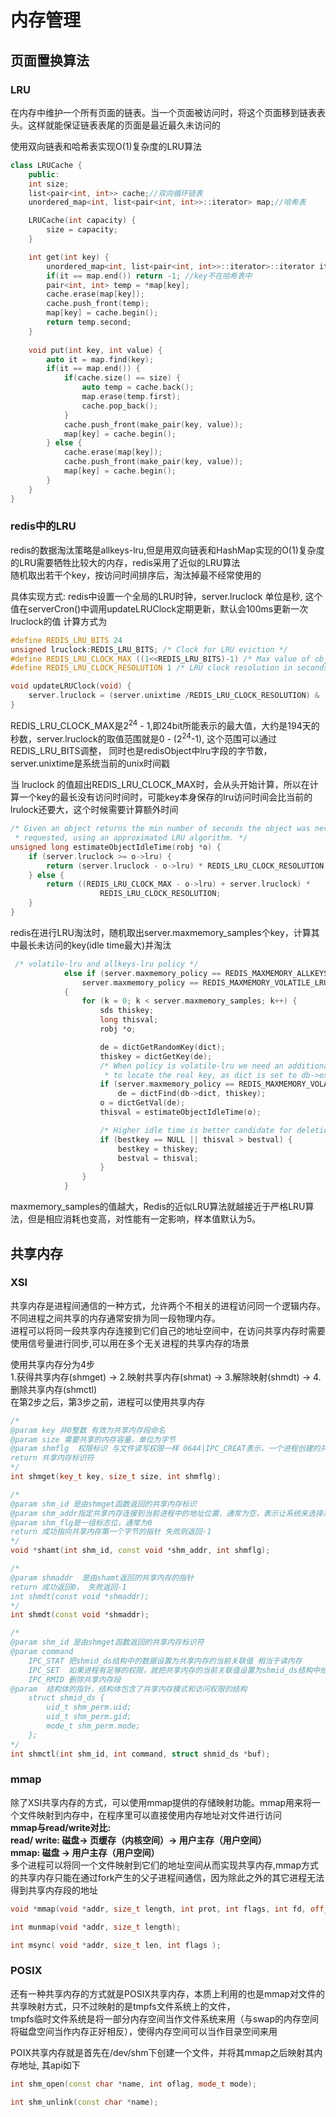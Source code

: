# 内存管理

## 页面置换算法

### LRU

在内存中维护一个所有页面的链表。当一个页面被访问时，将这个页面移到链表表头。这样就能保证链表表尾的页面是最近最久未访问的

使用双向链表和哈希表实现O(1)复杂度的LRU算法

```cpp
class LRUCache {
    public:
    int size;
    list<pair<int, int>> cache;//双向循环链表
    unordered_map<int, list<pair<int, int>>::iterator> map;//哈希表

    LRUCache(int capacity) {
        size = capacity;
    }

    int get(int key) {
        unordered_map<int, list<pair<int, int>>::iterator>::iterator it = map.find(key);
        if(it == map.end()) return -1; //key不在哈希表中
        pair<int, int> temp = *map[key];
        cache.erase(map[key]);
        cache.push_front(temp);
        map[key] = cache.begin();
        return temp.second;
    }
    
    void put(int key, int value) {
        auto it = map.find(key);
        if(it == map.end()) {
            if(cache.size() == size) {
                auto temp = cache.back();
                map.erase(temp.first);
                cache.pop_back();
            }
            cache.push_front(make_pair(key, value));
            map[key] = cache.begin();
        } else {
            cache.erase(map[key]);
            cache.push_front(make_pair(key, value));
            map[key] = cache.begin();
        }
    }
}
```

### redis中的LRU

redis的数据淘汰策略是allkeys-lru,但是用双向链表和HashMap实现的O(1)复杂度的LRU需要牺牲比较大的内存，redis采用了近似的LRU算法  
随机取出若干个key，按访问时间排序后，淘汰掉最不经常使用的

具体实现方式:
redis中设置一个全局的LRU时钟，server.lruclock 单位是秒, 这个值在serverCron()中调用updateLRUClock定期更新，默认会100ms更新一次lruclock的值
计算方式为
``` c
#define REDIS_LRU_BITS 24
unsigned lruclock:REDIS_LRU_BITS; /* Clock for LRU eviction */
#define REDIS_LRU_CLOCK_MAX ((1<<REDIS_LRU_BITS)-1) /* Max value of obj->lru */
#define REDIS_LRU_CLOCK_RESOLUTION 1 /* LRU clock resolution in seconds */

void updateLRUClock(void) {
    server.lruclock = (server.unixtime /REDIS_LRU_CLOCK_RESOLUTION) &     REDIS_LRU_CLOCK_MAX;
}
```
REDIS_LRU_CLOCK_MAX是2<sup>24</sup> - 1,即24bit所能表示的最大值，大约是194天的秒数，server.lruclock的取值范围就是0 - (2<sup>24</sup>-1), 这个范围可以通过REDIS_LRU_BITS调整， 同时也是redisObject中lru字段的字节数，server.unixtime是系统当前的unix时间戳

当 lruclock 的值超出REDIS_LRU_CLOCK_MAX时，会从头开始计算，所以在计算一个key的最长没有访问时间时，可能key本身保存的lru访问时间会比当前的lrulock还要大，这个时候需要计算额外时间
``` cpp
/* Given an object returns the min number of seconds the object was never
 * requested, using an approximated LRU algorithm. */
unsigned long estimateObjectIdleTime(robj *o) {
    if (server.lruclock >= o->lru) {
        return (server.lruclock - o->lru) * REDIS_LRU_CLOCK_RESOLUTION;
    } else {
        return ((REDIS_LRU_CLOCK_MAX - o->lru) + server.lruclock) *
                    REDIS_LRU_CLOCK_RESOLUTION;
    }
}
```
redis在进行LRU淘汰时，随机取出server.maxmemory_samples个key，计算其中最长未访问的key(idle time最大)并淘汰
``` cpp
 /* volatile-lru and allkeys-lru policy */
            else if (server.maxmemory_policy == REDIS_MAXMEMORY_ALLKEYS_LRU ||
                server.maxmemory_policy == REDIS_MAXMEMORY_VOLATILE_LRU)
            {
                for (k = 0; k < server.maxmemory_samples; k++) {
                    sds thiskey;
                    long thisval;
                    robj *o;

                    de = dictGetRandomKey(dict);
                    thiskey = dictGetKey(de);
                    /* When policy is volatile-lru we need an additional lookup
                     * to locate the real key, as dict is set to db->expires. */
                    if (server.maxmemory_policy == REDIS_MAXMEMORY_VOLATILE_LRU)
                        de = dictFind(db->dict, thiskey);
                    o = dictGetVal(de);
                    thisval = estimateObjectIdleTime(o);

                    /* Higher idle time is better candidate for deletion */
                    if (bestkey == NULL || thisval > bestval) {
                        bestkey = thiskey;
                        bestval = thisval;
                    }
                }
            }
```
maxmemory_samples的值越大，Redis的近似LRU算法就越接近于严格LRU算法，但是相应消耗也变高，对性能有一定影响，样本值默认为5。

## 共享内存

### XSI

共享内存是进程间通信的一种方式，允许两个不相关的进程访问同一个逻辑内存。不同进程之间共享的内存通常安排为同一段物理内存。  
进程可以将同一段共享内存连接到它们自己的地址空间中，在访问共享内存时需要使用信号量进行同步,可以用在多个无关进程的共享内存的场景

使用共享内存分为4步  
1.获得共享内存(shmget) -> 2.映射共享内存(shmat) -> 3.解除映射(shmdt) -> 4.删除共享内存(shmctl)   
在第2步之后，第3步之前，进程可以使用共享内存

``` c++
/*
@param key 非0整数 有效为共享内存段命名
@param size 需要共享的内存容量，单位为字节
@param shmflg  权限标识 与文件读写权限一样 0644|IPC_CREAT表示，一个进程创建的共享内存，可以被创建进程的所有者所拥有的进程读取与写入，同时其他用户创建的进程只能读取共享内存 IPC_CREAT表示key标识的共享内存不存在时创建它
return 共享内存标识符
*/
int shmget(key_t key, size_t size, int shmflg);

/* 
@param shm_id 是由shmget函数返回的共享内存标识
@param shm_addr指定共享内存连接到当前进程中的地址位置，通常为空，表示让系统来选择共享内存的地址
@param shm_flg是一组标志位，通常为0
return 成功指向共享内存第一个字节的指针 失败则返回-1
*/
void *shamt(int shm_id, const void *shm_addr, int shmflg);

/*
@param shmaddr  是由shamt返回的共享内存的指针
return 成功返回0， 失败返回-1
int shmdt(const void *shmaddr);
*/
int shmdt(const void *shmaddr);

/*
@param shm_id 是由shmget函数返回的共享内存标识符
@param command
    IPC_STAT 把shmid_ds结构中的数据设置为共享内存的当前关联值 相当于读内存
    IPC_SET  如果进程有足够的权限，就把共享内存的当前关联值设置为shmid_ds结构中给出的值 相当于写内存
    IPC_RMID 删除共享内存段
@param  结构体的指针，结构体包含了共享内存模式和访问权限的结构
    struct shmid_ds {
        uid_t shm_perm.uid;
        uid_t shm_perm.gid;
        mode_t shm_perm.mode;
    };
*/
int shmctl(int shm_id, int command, struct shmid_ds *buf);
```

### mmap

除了XSI共享内存的方式，可以使用mmap提供的存储映射功能。mmap用来将一个文件映射到内存中，在程序里可以直接使用内存地址对文件进行访问    
**mmap与read/write对比:  
    read/ write: 磁盘-> 页缓存（内核空间）-> 用户主存（用户空间）  
    mmap: 磁盘 -> 用户主存（用户空间）**  
多个进程可以将同一个文件映射到它们的地址空间从而实现共享内存,mmap方式的共享内存只能在通过fork产生的父子进程间通信，因为除此之外的其它进程无法得到共享内存段的地址
``` cpp
void *mmap(void *addr, size_t length, int prot, int flags, int fd, off_t offset);

int munmap(void *addr, size_t length);

int msync( void *addr, size_t len, int flags );
```


### POSIX

还有一种共享内存的方式就是POSIX共享内存，本质上利用的也是mmap对文件的共享映射方式，只不过映射的是tmpfs文件系统上的文件，  
tmpfs临时文件系统是将一部分内存空间当作文件系统来用（与swap的内存空间将磁盘空间当作内存正好相反），使得内存空间可以当作目录空间来用

POIX共享内存就是首先在/dev/shm下创建一个文件，并将其mmap之后映射其内存地址, 其api如下
``` cpp
int shm_open(const char *name, int oflag, mode_t mode);

int shm_unlink(const char *name);
```